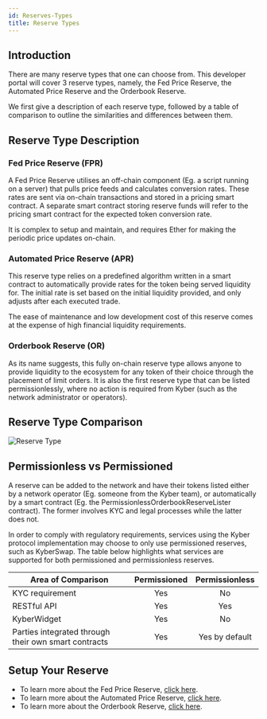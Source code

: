 ```yaml
---
id: Reserves-Types
title: Reserve Types
---
```

## Introduction
There are many reserve types that one can choose from. This developer portal will cover 3 reserve types, namely, the Fed Price Reserve, the Automated Price Reserve and the Orderbook Reserve.

We first give a description of each reserve type, followed by a table of comparison to outline the similarities and differences between them.

## Reserve Type Description
### Fed Price Reserve (FPR)
A Fed Price Reserve utilises an off-chain component (Eg. a script running on a server) that pulls price
feeds and calculates conversion rates. These rates are sent via on-chain transactions and stored in a pricing smart contract. A separate smart contract storing reserve funds will refer to the pricing smart contract for the expected token conversion rate.

It is complex to setup and maintain, and requires Ether for making the periodic price updates on-chain.

### Automated Price Reserve (APR)
This reserve type relies on a predefined algorithm written in a smart contract to automatically provide rates for the token being served liquidity for. The initial rate is set based on the initial liquidity provided, and only adjusts after each executed trade.

The ease of maintenance and low development cost of this reserve comes at the expense of high financial liquidity requirements.

### Orderbook Reserve (OR)
As its name suggests, this fully on-chain reserve type allows anyone to provide liquidity to the ecosystem for any token of their choice through the placement of limit orders. It is also the first reserve type that can be listed permissionlessly, where no action is required from Kyber (such as the network administrator or operators).

## Reserve Type Comparison
![Reserve Type](/uploads/reservetype.png "Reserve Type")

## Permissionless vs Permissioned
A reserve can be added to the network and have their tokens listed either by a network operator (Eg. someone from the Kyber team), or automatically by a smart contract (Eg. the PermissionlessOrderbookReserveLister contract). The former involves KYC and legal processes while the latter does not.

In order to comply with regulatory requirements, services using the Kyber protocol implementation may choose to only use permissioned reserves, such as KyberSwap. The table below highlights what services are supported for both permissioned and permissionless reserves.

| Area of Comparison | Permissioned | Permissionless |
| ------------------ |:---------------------:|:---------------------:|
| KYC requirement | Yes | No |
| RESTful API | Yes | Yes |
| KyberWidget | Yes | No |
| Parties integrated through their own smart contracts | Yes | Yes by default |

## Setup Your Reserve
- To learn more about the Fed Price Reserve, [click here](guide-fedpricereserves.md).
- To learn more about the Automated Price Reserve, [click here](guide-automatedreserves.md).
- To learn more about the Orderbook Reserve, [click here](guide-orderbookreserves.md).
